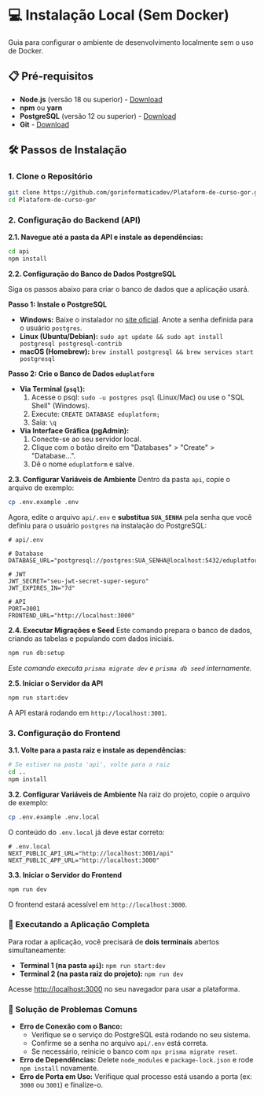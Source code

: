 # 💻 Instalação Local (Sem Docker)

Guia para configurar o ambiente de desenvolvimento localmente sem o uso de Docker.

## 📋 Pré-requisitos
- **Node.js** (versão 18 ou superior) - [Download](https://nodejs.org/)
- **npm** ou **yarn**
- **PostgreSQL** (versão 12 ou superior) - [Download](https://www.postgresql.org/download/)
- **Git** - [Download](https://git-scm.com/)

## 🛠️ Passos de Instalação

### 1. Clone o Repositório
```bash
git clone https://github.com/gorinformaticadev/Plataform-de-curso-gor.git
cd Plataform-de-curso-gor
```

### 2. Configuração do Backend (API)

**2.1. Navegue até a pasta da API e instale as dependências:**
```bash
cd api
npm install
```

**2.2. Configuração do Banco de Dados PostgreSQL**

Siga os passos abaixo para criar o banco de dados que a aplicação usará.

**Passo 1: Instale o PostgreSQL**
- **Windows:** Baixe o instalador no [site oficial](https://www.postgresql.org/download/windows/). Anote a senha definida para o usuário `postgres`.
- **Linux (Ubuntu/Debian):** `sudo apt update && sudo apt install postgresql postgresql-contrib`
- **macOS (Homebrew):** `brew install postgresql && brew services start postgresql`

**Passo 2: Crie o Banco de Dados `eduplatform`**
- **Via Terminal (`psql`):**
  1. Acesse o psql: `sudo -u postgres psql` (Linux/Mac) ou use o "SQL Shell" (Windows).
  2. Execute: `CREATE DATABASE eduplatform;`
  3. Saia: `\q`
- **Via Interface Gráfica (pgAdmin):**
  1. Conecte-se ao seu servidor local.
  2. Clique com o botão direito em "Databases" > "Create" > "Database...".
  3. Dê o nome `eduplatform` e salve.

**2.3. Configurar Variáveis de Ambiente**
Dentro da pasta `api`, copie o arquivo de exemplo:
```bash
cp .env.example .env
```
Agora, edite o arquivo `api/.env` e **substitua `SUA_SENHA`** pela senha que você definiu para o usuário `postgres` na instalação do PostgreSQL:
```env
# api/.env

# Database
DATABASE_URL="postgresql://postgres:SUA_SENHA@localhost:5432/eduplatform"

# JWT
JWT_SECRET="seu-jwt-secret-super-seguro"
JWT_EXPIRES_IN="7d"

# API
PORT=3001
FRONTEND_URL="http://localhost:3000"
```

**2.4. Executar Migrações e Seed**
Este comando prepara o banco de dados, criando as tabelas e populando com dados iniciais.
```bash
npm run db:setup
```
*Este comando executa `prisma migrate dev` e `prisma db seed` internamente.*

**2.5. Iniciar o Servidor da API**
```bash
npm run start:dev
```
A API estará rodando em `http://localhost:3001`.

### 3. Configuração do Frontend

**3.1. Volte para a pasta raiz e instale as dependências:**
```bash
# Se estiver na pasta 'api', volte para a raiz
cd .. 
npm install
```

**3.2. Configurar Variáveis de Ambiente**
Na raiz do projeto, copie o arquivo de exemplo:
```bash
cp .env.example .env.local
```
O conteúdo do `.env.local` já deve estar correto:
```env
# .env.local
NEXT_PUBLIC_API_URL="http://localhost:3001/api"
NEXT_PUBLIC_APP_URL="http://localhost:3000"
```

**3.3. Iniciar o Servidor do Frontend**
```bash
npm run dev
```
O frontend estará acessível em `http://localhost:3000`.

### 🚀 Executando a Aplicação Completa

Para rodar a aplicação, você precisará de **dois terminais** abertos simultaneamente:
- **Terminal 1 (na pasta `api`):** `npm run start:dev`
- **Terminal 2 (na pasta raiz do projeto):** `npm run dev`

Acesse [http://localhost:3000](http://localhost:3000) no seu navegador para usar a plataforma.

### 🐛 Solução de Problemas Comuns

- **Erro de Conexão com o Banco:**
  - Verifique se o serviço do PostgreSQL está rodando no seu sistema.
  - Confirme se a senha no arquivo `api/.env` está correta.
  - Se necessário, reinicie o banco com `npx prisma migrate reset`.
- **Erro de Dependências:** Delete `node_modules` e `package-lock.json` e rode `npm install` novamente.
- **Erro de Porta em Uso:** Verifique qual processo está usando a porta (ex: `3000` ou `3001`) e finalize-o.
